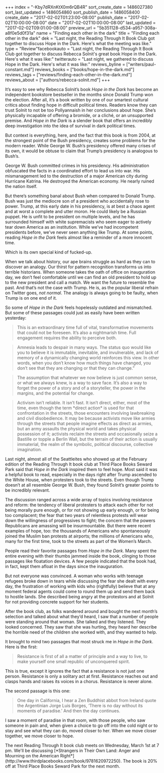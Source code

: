 +++
index = "-Kby7dRXnKtX0m6rQB4R"
sort_create_date = 1486027380
sort_last_updated = 1486054860
sort_publish_date = 1486058400
create_date = "2017-02-02T01:23:00-08:00"
publish_date = "2017-02-02T10:00:00-08:00"
date = "2017-02-02T10:00:00-08:00"
last_updated = "2017-02-02T09:01:00-08:00"
preview_url = "5b351128-d534-a957-308a-a8f0e5d0f31a"
name = "Finding each other in the dark"
title = "Finding each other in the dark"
dek = "Last night, the Reading Through It Book Club got together to discuss Hope in the Dark. Here's what the meeting was like."
type = "Review"facebookauto = "Last night, the Reading Through It Book Club got together to discuss Rebecca Solnit's great book Hope in the Dark. Here's what it was like:"
twitterauto = "Last night, we gathered to discuss Hope in the Dark. Here's what it was like:"
reviews_byline = ["writers/paul-constant.md"]
reviews_books = ["books/hope-in-the-dark.md"]
reviews_tags = ["reviews/finding-each-other-in-the-dark.md"]
reviews_about = ["authors/rebecca-solnit.md"]
+++

It’s easy to see why Rebecca Solnit’s book *Hope in the Dark* has become an independent bookstore bestseller in the months since Donald Trump won the election. After all, it’s a book written by one of our smartest cultural critics about finding hope in difficult political times. Readers know they can trust Solnit to not be too Pollyannaish in her conclusions about hope. She’s physically incapable of offering a bromide, or a cliché, or an unsupported premise. And *Hope in the Dark* is a slender book that offers an incredibly deep investigation into the idea of survival in dark political times.

But context is everything, here, and the fact that this book is from 2004, at the strongest point of the Bush presidency, creates some problems for the modern reader. While George W. Bush’s presidency offered many crises of its own, it would be obtuse to claim that Trump’s presidency is analogous to Bush’s.

George W. Bush committed crimes in his presidency. His administration obfuscated the facts in a coordinated effort to lead us into war. His mismanagement led to the destruction of a major American city during Hurricane Katrina. He destroyed the American economy. He nearly ruined the nation itself.

But there’s something banal about Bush when compared to Donald Trump. Bush was just the mediocre son of a president who accidentally rose to power. Trump, at this early date in his presidency, is at best a chaos agent and at worst a complete and utter moron. He could likely be a Russian puppet. He is unfit to be president on multiple levels, and he has surrounded himself with white supremacists who seem eager to actively tear down America as an institution. While we’ve had incompetent presidents before, we’ve never seen anything like Trump. At some points, reading *Hope in the Dark* feels almost like a reminder of a more innocent time. 

Which is its own special kind of fucked-up.

When we talk about history, our ape brains struggle as hard as they can to discover an analogy. Our thirst for pattern recognition transforms us into terrible historians. When someone takes the oath of office on inauguration day, we don’t feel comfortable until we can find an old president to hold up to the new president and call a match. We want the future to resemble the past. And that’s not the case with Trump. He is, as the popular liberal refrain on Twitter goes, *not normal*. The analogy is always going to be faulty, when Trump is on one end of it. 

So some of *Hope in the Dark* feels hopelessly outdated and mismatched. But some of these passages could just as easily have been written yesterday:

<blockquote>This is an extraordinary time full of vital, transformative movements that could not be foreseen. It’s also a nightmarish time. Full engagement requires the ability to perceive both.</blockquote>

<blockquote>Amnesia leads to despair in many ways. The status quo would like you to believe it is immutable, inevitable, and invulnerable, and lack of memory of a dynamically changing world reinforces this view. In other words, when you don’t know how much things have changed, you don’t see that they are changing or that they can change.”</blockquote>

<blockquote>The assumption that whatever we now believe is just common sense, or what we always knew, is a way to save face. It’s also a way to forget the power of a story and of a storyteller, the power in the margins, and the potential for change.</blockquote>

<blockquote>Activism isn’t reliable. It isn’t fast. It isn’t direct, either, most of the time, even though the term *direct action* is used for that confrontation in the streets, those encounters involving lawbreaking and civil disobedience. It may be because activists move like armies through the streets that people imagine effects as direct as armies, but an army assaults the physical world and takes physical possession of it; activists reclaim the streets and occasionally seize a Bastille or topple a Berlin Wall, but the terrain of their action is usually immaterial, the realm of the symbolic, political discourse, collective imagination. </blockquote>

Last night, almost all of the Seattleites who showed up at the February edition of the Reading Through It book club at Third Place Books Seward Park said that *Hope in the Dark* inspired them to feel hope. Most said it was a helpful book to read, especially in the days right after Trump ascended to the White House, when protesters took to the streets. Even though Trump doesn’t at all resemble George W. Bush, they found Solnit’s greater points to be incredibly relevant.

The discussion ranged across a wide array of topics involving resistance and reform: the tendency of liberal protesters to attack each other for not being morally pure enough, or for not showing up early enough, or for being too complacent; the fear that two years of relentless protests will wear down the willingness of progressives to fight; the concern that the powers Republicans are amassing will be insurmountable. But there were recent examples of hope, too: the thousands of Americans who spontaneously joined the Muslim ban protests at airports; the millions of Americans who, many for the first time, took to the streets as part of the Women’s March.

People read their favorite passages from *Hope in the Dark*. Many spent the entire evening with their thumbs jammed inside the book, clinging to those passages like floatation devices. A few people indicated that the book had, in fact, kept them afloat in the days since the inauguration.

But not everyone was convinced. A woman who works with teenage refugees broke down in tears while discussing the fear she dealt with every day, the frustration of working with kids who (rightfully) believe that at any moment federal agents could come to round them up and send them back to hostile lands. She described being angry at the protestors and at Solnit for not providing concrete support for her students.

After the book club, as folks wandered around and bought the next month’s selection and talked about what they’d heard, I saw that a number of people were standing around that woman. She talked and they listened. They looked concerned. They saw that she was hurting, they heard her describe the horrible need of the children she worked with, and they wanted to help.

It brought to mind two passages that most struck me in *Hope in the Dark*. Here is the first:

<blockquote>Resistance is first of all a matter of principle and a way to live, to make yourself one small republic of unconquered spirit.</blockquote>

This is true, except it ignores the fact that a resistance is not just one person. Resistance is only a solitary act at first. Resistance reaches out and clasps hands and raises its voices in a chorus. Resistance is never alone. 

The second passage is this one:

<blockquote>One day in California, I hear a Zen Buddhist abbot from Ireland quote the Argentinian Jorge Luis Borges, ‘There is no day without its moments of paradise.’ And then the day continues. </blockquote>

I saw a moment of paradise in that room, with those people, who saw someone in pain and, when given a choice to go off into the cold night or to stay and see what they can do, moved closer to her. When we move closer together, we move closer to hope.

<p class="footer">The next Reading Through It book club meets on Wednesday, March 1st at 7 pm. We'll be discussing [*Strangers in Their Own Land: Anger and Mourning on the American Right*](http://www.thirdplacebooks.com/book/9781620972250). The book is 20% off at Third Place Books Seward Park for the next month.</p>
